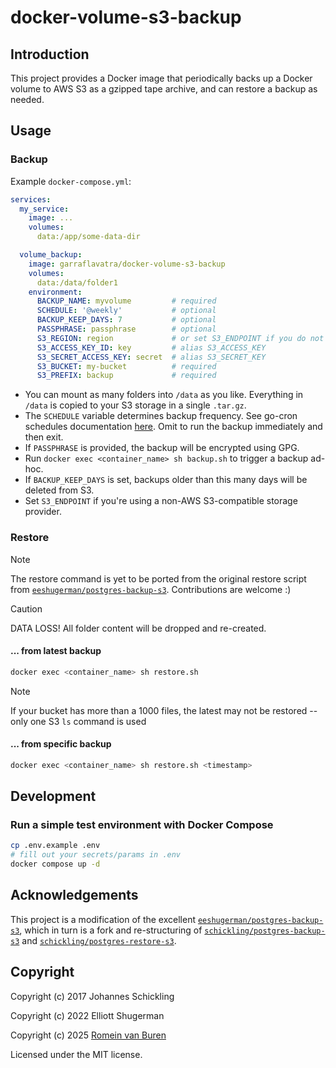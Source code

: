 # docker-volume-s3-backup

## Introduction

This project provides a Docker image that periodically backs up a Docker volume to AWS S3 as a gzipped tape archive, and can restore a backup as needed.

## Usage

### Backup

Example `docker-compose.yml`:

```yaml
services:
  my_service:
    image: ...
    volumes:
      data:/app/some-data-dir

  volume_backup:
    image: garraflavatra/docker-volume-s3-backup
    volumes:
      data:/data/folder1
    environment:
      BACKUP_NAME: myvolume         # required
      SCHEDULE: '@weekly'           # optional
      BACKUP_KEEP_DAYS: 7           # optional
      PASSPHRASE: passphrase        # optional
      S3_REGION: region             # or set S3_ENDPOINT if you do not use AWS
      S3_ACCESS_KEY_ID: key         # alias S3_ACCESS_KEY
      S3_SECRET_ACCESS_KEY: secret  # alias S3_SECRET_KEY
      S3_BUCKET: my-bucket          # required
      S3_PREFIX: backup             # required
```

- You can mount as many folders into `/data` as you like. Everything in `/data` is copied to your S3 storage in a single `.tar.gz`.
- The `SCHEDULE` variable determines backup frequency. See go-cron schedules documentation [here](http://godoc.org/github.com/robfig/cron#hdr-Predefined_schedules). Omit to run the backup immediately and then exit.
- If `PASSPHRASE` is provided, the backup will be encrypted using GPG.
- Run `docker exec <container_name> sh backup.sh` to trigger a backup ad-hoc.
- If `BACKUP_KEEP_DAYS` is set, backups older than this many days will be deleted from S3.
- Set `S3_ENDPOINT` if you're using a non-AWS S3-compatible storage provider.

### Restore

> [!NOTE]
> The restore command is yet to be ported from the original restore script from [`eeshugerman/postgres-backup-s3`](https://github.com/eeshugerman/postgres-backup-s3). Contributions are welcome :)

> [!CAUTION]
> DATA LOSS! All folder content will be dropped and re-created.

#### ... from latest backup

```sh
docker exec <container_name> sh restore.sh
```

> [!NOTE]
> If your bucket has more than a 1000 files, the latest may not be restored -- only one S3 `ls` command is used

#### ... from specific backup

```sh
docker exec <container_name> sh restore.sh <timestamp>
```

## Development

### Run a simple test environment with Docker Compose
```sh
cp .env.example .env
# fill out your secrets/params in .env
docker compose up -d
```

## Acknowledgements

This project is a modification of the excellent [`eeshugerman/postgres-backup-s3`](https://github.com/eeshugerman/postgres-backup-s3), which in turn is a fork and re-structuring of [`schickling/postgres-backup-s3`](https://github.com/schickling/dockerfiles/tree/master/postgres-backup-s3) and [`schickling/postgres-restore-s3`](https://github.com/schickling/dockerfiles/tree/master/postgres-restore-s3).

## Copyright

Copyright (c) 2017 Johannes Schickling

Copyright (c) 2022 Elliott Shugerman

Copyright (c) 2025 [Romein van Buren](mailto:romein@smartyellow.nl)

Licensed under the MIT license.
